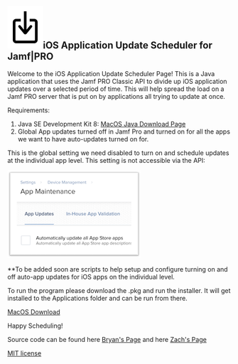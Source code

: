 ## ![logo](Resources/update.png)iOS Application Update Scheduler for Jamf|PRO

Welcome to the iOS Application Update Scheduler Page! This is a Java application that uses the Jamf PRO Classic API to divide up iOS application updates over a selected period of time. This will help spread the load on a Jamf PRO server that is put on by applications all trying to update at once. 

Requirements:

 1. Java SE Development Kit 8: [MacOS Java Download Page](http://www.oracle.com/technetwork/java/javase/downloads/jdk8-downloads-2133151.html)
 2. Global App updates turned off in Jamf Pro and turned on for all the apps we want to have auto-updates turned on for.
 
 This is the global setting we need disabled to turn on and schedule updates at the individual app level. This setting is not accessible via the API:
 
![alt text](Resources/Yes.png)
 
 **To be added soon are scripts to help setup and configure turning on and off auto-app updates for iOS apps on the individual level. 
 
To run the program please download the .pkg and run the installer. It will get installed to the Applications folder and can be run from there.

[MacOS Download](App-Update-Scheduler.pkg)

Happy Scheduling! 

Source code can be found here [Bryan's Page](https://github.com/blarson007/app-update-scheduler) and here [Zach's Page](https://github.com/zdorow/app-update-scheduler)

[MIT license](https://github.com/zdorow/iOS-App-Update-Scheduler/blob/master/Resources/LICENSE)
